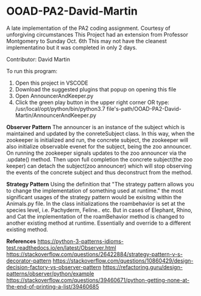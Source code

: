 # OOAD-PA2-David-Martin
A late implementation of the PA2 coding assignment. Courtesy of unforgiving circumstances
This Project had an extension from Professor Montgomery to Sunday Oct. 6th
This may not have the cleanest implementatino but it was completed in only 2 days.

Contributor: David Martin

To run this program:
1. Open this project in VSCODE
2. Download the suggested plugins that popup on opening this file
3. Open AnnouncerAndKeeper.py
4. Click the green play button in the upper right corner OR  type: 
    /usr/local/opt/python/bin/python3.7  file's-path/OOAD-PA2-David-Martin/AnnouncerAndKeeper.py

**Observer Pattern**
The announcer is an instance of the subject which is maintained and updated by the conreteSubject class.
In this way, when the zookeeper is initialized and run, the concrete subject, the zookeeper will also initialize
    observable evenet for the subject, being the zoo announcer. On running the zookeeper signals updates to the zoo announcer via the .update() method. Then upon full completion the concrete subject(the zoo keeper) can detach the
    subject(zoo announcer) which will stop observing the events of the concrete subject and thus deconstruct from the method.

**Strategy Pattern**
Using the definition that "The strategy pattern allows you to change the implementation of something used at runtime."
    the most significant usages of the strategy pattern would be exisitng within the Animals.py file. In the class initializations the roambehavior is set at the species level, i.e. Pachyderm, Feline.. etc. But in cases of Elephant, Rhino, and Cat the implementation of the roamBehavior method is changed to another existing method at runtime. Essentially and override to a different existing method.

**References**
https://python-3-patterns-idioms-test.readthedocs.io/en/latest/Observer.html
https://stackoverflow.com/questions/26422884/strategy-pattern-v-s-decorator-pattern
https://stackoverflow.com/questions/10860429/design-decision-factory-vs-observer-pattern
https://refactoring.guru/design-patterns/observer/python/example
https://stackoverflow.com/questions/39460671/python-getting-none-at-the-end-of-printing-a-list/39460685
